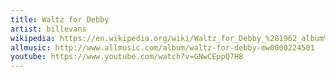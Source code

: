 ```yaml
---
title: Waltz for Debby
artist: billevans
wikipedia: https://en.wikipedia.org/wiki/Waltz_for_Debby_%281962_album%29
allmusic: http://www.allmusic.com/album/waltz-for-debby-mw0000224501
youtube: https://www.youtube.com/watch?v=GNwCEppQ7H8
---
```

